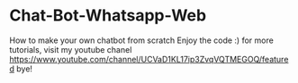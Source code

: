 # Chat-Bot-Whatsapp-Web
How to make your own chatbot from scratch
Enjoy the code :)
for more tutorials, visit my youtube chanel
https://www.youtube.com/channel/UCVaD1KL17ip3ZvqVQTMEGOQ/featured
bye!
